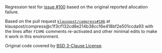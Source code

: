 Regression test for [issue
#100](https://github.com/mmcloughlin/avo/issues/100) based on the original
reported allocation failure.

Based on the pull request
[`klauspost/compress#186`](https://github.com/klauspost/compress/pull/186) at
klauspost/compress@c1f3cf132cd8e214b38cc16e418bf2e501ccda93 with the lines
after `FIXME` comments re-activated and other minimal edits to make it work
in this environment.

Original code covered by [BSD 3-Clause License](LICENSE).
